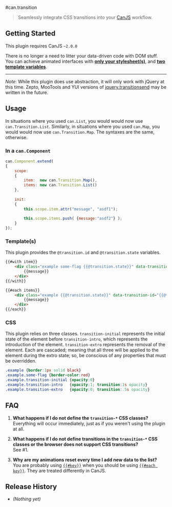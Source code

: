 #can.transition
> Seamlessly integrate CSS transitions into your [CanJS](https://github.com/bitovi/canjs/) workflow.

## Getting Started
This plugin requires CanJS `~2.0.0`

There is no longer a need to litter your data-driven code with DOM stuff. You can achieve animated interfaces with [**only your stylesheet(s)**](#css), and [**two template variables**](#templates).

- - -
*Note*: While this plugin does use abstraction, it will only work with jQuery at this time. Zepto, MooTools and YUI versions of [jquery.transitionsend](https://github.com/stevenvachon/jquery.transitionsend/) may be written in the future.

## Usage
In situations where you used `can.List`, you would would now use `can.Transition.List`. Similarly, in situations where you used `can.Map`, you would would now use `can.Transition.Map`. The syntaxes are the same, otherwise.

### In a `can.Component`
```javascript
can.Component.extend(
{
    scope:
    {
        item:  new can.Transition.Map(),
        items: new can.Transition.List()
    },
    
    init:
    {
        this.scope.item.attr("message", "asdf1");
        
        this.scope.items.push( {message:"asdf2"} );
    }
});
```

### Template(s)
This plugin provides the `@transition.id` and `@transition.state` variables.
```html
{{#with item}}
    <div class="example some-flag {{@transition.state}}" data-transition-id="{{@transition.id}}">
        {{message}}
    </div>
{{/with}}

{{#each items}}
    <div class="example {{@transition.state}}" data-transition-id="{{@transition.id}}">
        {{message}}
    </div>
{{/each}}
```

### CSS
This plugin relies on three classes. `transition-initial` represents the initial state of the element before `transition-intro`, which represents the introduction of the element. `transition-extro` represents the removal of the element. Each are cascaded; meaning that all three will be applied to the element during the extro state; so, be conscious of any properties that must be overridden.
```css
.example {border:1px solid black}
.example.some-flag {border-color:red}
.example.transition-initial {opacity:0}
.example.transition-intro   {opacity:1; transition:1s opacity}
.example.transition-extro   {opacity:0; transition:.5s opacity}
```

## FAQ
1. **What happens if I do not define the `transition-*` CSS classes?**  
Everything will occur immediately, just as if you weren't using the plugin at all.

2. **What happens if I do not define transitions in the `transition-*` CSS classes or the browser does not support CSS transitions?**  
See #1.

3. **Why are my animations reset every time I add new data to the list?**  
You are probably using [`{{#key}}`](http://canjs.com/docs/can.Mustache.helpers.section.html) when you should be using [`{{#each key}}`](http://canjs.com/docs/can.Mustache.helpers.each.html). They are treated differently in CanJS.

## Release History
* *(Nothing yet)*
